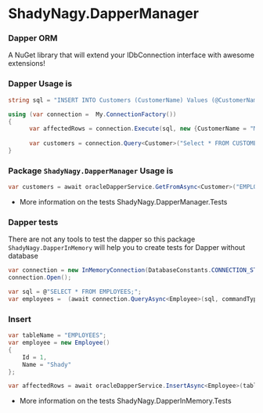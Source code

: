 # ShadyNagy.DapperManager

### Dapper ORM  
A NuGet library that will extend your IDbConnection interface
with awesome extensions!  

### Dapper Usage is  
```csharp
string sql = "INSERT INTO Customers (CustomerName) Values (@CustomerName);";

using (var connection =  My.ConnectionFactory())
{
      var affectedRows = connection.Execute(sql, new {CustomerName = "Mark"});
   
      var customers = connection.Query<Customer>("Select * FROM CUSTOMERS).ToList();  
}
```

### Package `ShadyNagy.DapperManager` Usage is  
```csharp
var customers = await oracleDapperService.GetFromAsync<Customer>("EMPLOYEES");
```
- More information on the tests ShadyNagy.DapperManager.Tests

### Dapper tests  
There are not any tools to test the dapper so this package `ShadyNagy.DapperInMemory` will help you to create tests for Dapper without database
```csharp
var connection = new InMemoryConnection(DatabaseConstants.CONNECTION_STRING);
connection.Open();

var sql = @"SELECT * FROM EMPLOYEES;";
var employees =  (await connection.QueryAsync<Employee>(sql, commandType: CommandType.Text)).ToList();
```

### Insert
```csharp
var tableName = "EMPLOYEES";
var employee = new Employee()
{
    Id = 1,
    Name = "Shady"
};

var affectedRows = await oracleDapperService.InsertAsync<Employee>(tableName, employee);
```
- More information on the tests ShadyNagy.DapperInMemory.Tests
